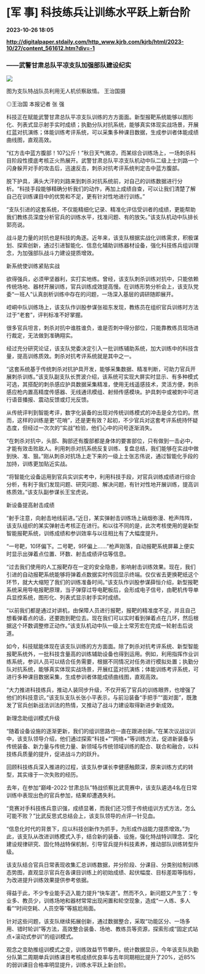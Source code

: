 # [军 事] 科技练兵让训练水平跃上新台阶

**2023-10-26 18:05**

**http://digitalpaper.stdaily.com/http_www.kjrb.com/kjrb/html/2023-10/27/content_561612.htm?div=-1**

### ——武警甘肃总队平凉支队加强部队建设纪实

![](http://digitalpaper.stdaily.com/http_www.kjrb.com/kjrb/images/2023-10/27/06/3507252_wangjj_1698303439116_b.jpg)

图为支队特战队员利用无人机侦察敌情。 王治国摄

 ◎王治国 本报记者 张 强

 科技正在赋能武警甘肃总队平凉支队训练的方方面面。新型报靶系统能够以图形化、列表式显示射手实时成绩；执勤分队对抗系统，能够真实体现实战场景，开展红蓝对抗演练；体能训练考评系统，可以采集多种课目数据，生成参训者体能成绩曲线图，直观高效。

 “红方击中蓝方腹部！107公斤！”秋日天气微凉，而某综合训练场上，一场刺杀科目阶段性摸底考核正火热展开。武警甘肃总队平凉支队机动中队二级上士刘路一个闪身躲开对手的攻击后，迅速反击，刺杀对抗考评系统判定击中蓝方腹部。

 脱下护具，满头大汗的刘路来到刺杀对抗系统前，对自己的训练数据进行分析。“科技手段能够精确分析我们的动作，再加上成绩自查，可以让我们清楚了解自己在训练课目中的优势和不足，更有针对性地进行训练。”

 “支队引进的这套系统，不仅能精细化记录、精准化评估受训者的成绩，更能帮助我们教练员深度分析官兵的训练水平，找准问题、有的放矢。”该支队机动中队排长郭亮说。

 战斗是力量的对抗也是科技的角逐。近年来，该支队根据实战化训练需求，积极谋划、探索创新，通过引进智能化、信息化辅助训练器材设备，强化科技练兵组训理念，为加强部队战斗力建设提质增效。

 新系统使训练紧贴实战

 欲得强兵，必须甲坚器利，实打实地练。曾经，该支队刺杀训练对抗中，只能依赖传统场地、器材开展训练，官兵训练成效提高慢。在训练形势分析会上，该支队党委“一班人”认真剖析训练中存在的问题，一场深入基层的调研随即展开。

 崆峒中队训练场上，该支队作训股参谋张祖东发现，教练员在组织官兵训练时方法过于“老套”，评判标准不好掌握。

 很多官兵坦言，刺杀对抗中谁胜谁负，谁是否刺中得分部位，只能靠教练员现场进行裁定，无法做到准确翔实。

 经过充分研究论证，该支队党委决定引入一批训练辅助系统，加大训练中的科技含量，提高训练质效。刺杀对抗考评系统就是其中之一。

 “这套系统基于传统刺杀对抗护具开发，能够采集数据、精准判断，可助力官兵开展刺杀训练。”该支队副支队长贾波介绍，该系统可实现大屏实时显示、有多种模式可选，其搭配的刺杀感应护具数据采集精准，使用无线遥感技术，灵活方便，刺杀感应枪内置高精度传感器、无线通讯模组、射频传感模块。护具刺中或被刺中可进行语音播报、震动反馈或灯光反馈。

 从传统评判到智能考评，数字化装备的出现对传统训练模式的冲击是全方位的。然而，这样的训练是更“花哨”，还是更有效？起初，不少官兵对这套考评系统持怀疑态度，但经过一次次的“实战”检验，他们心中的问号逐渐消失。

 “在刺杀对抗中，头部、胸部还有腹部都是身体的要害部位，只有做到一击必中，才能有效击败敌人。利用刺杀对抗系统反复训练、复盘总结，我们能够在实战中做到快、准、狠。”刚从刺杀对抗场上走下来的一级上士张志伟说，通过智能化手段的加持，训练更加贴近实战。

 “将智能化设备运用到官兵实训实考中，利用科技手段，对官兵训练成绩进行综合分析，有利于我们发现问题、研究问题、解决问题，有针对性地开展训练，提高训练质效。”该支队副参谋长王宝虎说。

 新设备提高射击成绩

 “射手注意，向射击地线前进。”近日，某实弹射击训练场上硝烟弥漫、枪声阵阵，该支队组织的某实弹射击考核正在进行。和以往不同的是，此次考核使用的是新型智能报靶系统，训练成绩和参训效率与以往相比有了大幅度提升。

 “一号靶，10环偏下。二号靶，9环偏上……”枪声刚落，自动报靶系统屏幕上便实时显示出弹着点位置、环数、射击成绩评估等信息。

 “过去我们使用的人工报靶存在一定的安全隐患，影响射击训练效果。现在，我们引进的自动报靶系统能够将弹着点数据实时传回显示终端。仅仅省去更换靶纸这个环节，就大大缩短了我们的训练准备时间。”该支队作训股参谋薛恒介绍，新型报靶系统采用导电报靶原理，当子弹穿过导电靶板后，会形成电子信号，由靶机传导单兵显控系统，图形化、列表式显示射手实时成绩。

 “以前我们都是通过对讲机，由保障人员进行报靶，报靶的精准度不足，并且自己想看弹着点的话，还要跑到靶位去。现在我们可以实时看到弹着点在几环，然后根据这个环数调整修正动作。”该支队机动中队一级上士常芳宏在完成一轮射击后说道。

 如今，科技赋能体现在该支队训练的方方面面。除了刺杀对抗考评系统、新型智能报靶系统外，一批科技含量高的训练辅助设备也得到运用。例如，利用指挥作业训练系统，参训人员可以结合任务需要，根据不同情况对任务进行模拟处置；执勤分队对抗系统，能够真实体现实战场景，开展红蓝对抗演练；体能训练考评系统，可进行多种课目数据采集，生成参训者体能成绩曲线图，直观高效。

 “大力推进科技练兵，推动人装同步升级，不仅开拓了官兵的训练眼界，也增强了他们的科技意识。”该支队支队长张小平表示，与前沿装备“手把手”“面对面”，既激发了官兵创新战法训法的热情，又推动了战斗力建设取得新进步新成效。

 新理念助组训模式升级

 “随着设备设施的逐渐更新，我们的组训思路也一直在跟进创新。”在某次议战议训中，该支队领导介绍，他们通过探索“科技+”“网络+”等训练方法，促进新装备与传统装备、新力量与传统力量、新领域与传统领域训练的配合、联合和融合，以科技练兵质量的提升，促进战斗力的跃升。

 回顾科技练兵深入推进的过程，该支队参谋长李健感触颇深，原来训练方式的转型，其实缘于一次失败的经历。

 去年，在参加“巅峰-2022·甘肃总队”特战侦察比武竞赛中，该支队遴选4名在日常训练中表现出色的官兵参加，结果却遭遇失利。

 “竞赛对手科技练兵意识强，成绩显著，而我们还习惯于传统组训方式方法，怎么可能不败？”比武反思式总结会上，该支队领导的点评一针见血。

 “信息化时代的背景下，应以科技创新作为抓手，为形成作战能力提质增效。”为此，该支队从改进训练模式入手，结合新的装备、设施，强化特战特训理念、深化建设规律研究、固化特战特保机制，引导官兵提升科技素养，推动部队训练转型升级。

 该支队结合官兵日常表现收集汇总训练数据，并分阶段、分课目、分类别绘制训练态势图，直观显示官兵在各课目训练上的初始成绩、起伏幅度、目标差距等指标，为改进提升训练效果提供参考依据。

 得益于此，不少专业能手迈入能力提升“快车道”。然而不久，新问题又产生了：专业多、教员少，训练场地和器材常常出现闲置和轮空现象，造成“一人练、多人看”“时间空耗、人员空等”等尴尬局面。

 针对这些问题，该支队继续拓展创新，通过数据整合，采取“功能区分、一场多用、错时轮训”等方法，高效整合装备、场地、教练员等资源，探索形成“固定式站点+滚动式参训”的组训模式。

 观念之变助推组训模式之变，训练效益节节攀升。统计数据显示，今年该支队执勤分队第二周期单兵训练课目考核成绩优良率与去年同期相比提升了20%，近85%的弱训课目合格率明显提升，训练水平跃上新台阶。